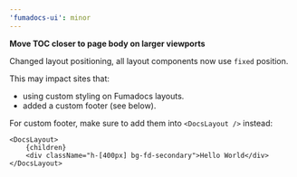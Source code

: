 ```yaml
---
'fumadocs-ui': minor
---
```


**Move TOC closer to page body on larger viewports**

Changed layout positioning, all layout components now use `fixed` position.

This may impact sites that:

- using custom styling on Fumadocs layouts.
- added a custom footer (see below).

For custom footer, make sure to add them into `<DocsLayout />` instead:

```tsx
<DocsLayout>
    {children}
    <div className="h-[400px] bg-fd-secondary">Hello World</div>
</DocsLayout>
```
